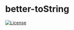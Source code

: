 # better-toString

[![License](http://img.shields.io/:license-Apache%202-green.svg)](http://www.apache.org/licenses/LICENSE-2.0.txt)
